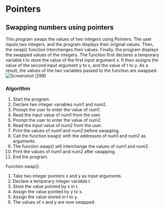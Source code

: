 # Pointers
## Swapping numbers using pointers
This program swaps the values of two integers using Pointers.
The user inputs two integers, and the program displays their original values.
Then, the swap() function interchanges their values.
Finally, the program displays the swapped values of the integers.
The function first declares a temporary variable t to store the value of the first input argument x. 
It then assigns the value of the second input argument y to x, and the value of t to y.
As a result, the values of the two variables passed to the function are swapped.
![Screenshot (299)](https://user-images.githubusercontent.com/125993593/234431632-4b2c92f2-738f-4357-9cc1-d5a2d072cc15.png)
### Algorithm
1. Start the program.
2. Declare two integer variables num1 and num2.
3. Prompt the user to enter the value of num1.
4. Read the input value of num1 from the user.
5. Prompt the user to enter the value of num2.
6. Read the input value of num2 from the user.
7. Print the values of num1 and num2 before swapping.
8. Call the function swap() with the addresses of num1 and num2 as arguments.
9. The function swap() will interchange the values of num1 and num2.
10. Print the values of num1 and num2 after swapping.
11. End the program.

Function swap():
1. Take two integer pointers x and y as input arguments.
2. Declare a temporary integer variable t.
3. Store the value pointed by x in t.
4. Assign the value pointed by y to x.
5. Assign the value stored in t to y.
6. The values of x and y are now swapped.

